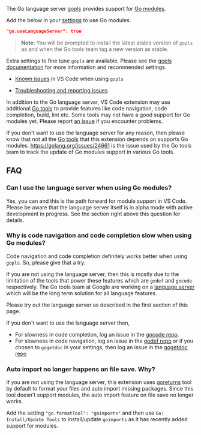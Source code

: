 The Go language server [gopls](https://golang.org/s/gopls/README.md) provides support for [Go modules](https://blog.golang.org/modules2019).

Add the below in your [settings](https://code.visualstudio.com/docs/getstarted/settings) to use Go modules.

```json
"go.useLanguageServer": true
```

> **Note**: You will be prompted to install the latest stable version of `gopls` as and when the Go tools team tag a new version as stable.

Extra settings to fine tune `gopls` are available. Please see the [gopls documentation](https://golang.org/s/gopls/doc/vscode.md) for more information and recommended settings.

* [Known issues](https://golang.org/s/gopls/doc/status.md#known-issues) in VS Code when using `gopls`

* [Troubleshooting and reporting issues](https://golang.org/s/gopls/doc/troubleshooting.md)

In addition to the Go language server, VS Code extension may use additional [Go tools](Go-tools-that-the-Go-extension-depends-on.md) to provide features like code navigation, code completion, build, lint etc. Some tools may not have a good support for Go modules yet. Please report [an issue](https://github.com/microsoft/vscode-go/issues/new) if you encounter problems.


If you don't want to use the language server for any reason, then please know that not all the [Go tools](Go-tools-that-the-Go-extension-depends-on.md) that this extension depends on supports Go modules. https://golang.org/issues/24661 is the issue used by the Go tools team to track the update of Go modules support in various Go tools.

## FAQ

### Can I use the language server when using Go modules?

Yes, you can and this is the path forward for module support in VS Code. Please be aware that the language server itself is in alpha mode with active development in progress. See the section right above this question for details.

### Why is code navigation and code completion slow when using Go modules?

Code navigation and code completion definitely works better when using `gopls`. So, please give that a try.

If you are not using the language server, then this is mostly due to the limitation of the tools that power these features which are `godef` and `gocode` respectively. The Go tools team at Google are working on a [language server](https://golang.org/s/gopls/README.md) which will be the long term solution for all language features.

Please try out the language server as described in the first section of this page.

If you don't want to use the language server then,
- For slowness in code completion, log an issue in the [gocode repo](https://github.com/stamblerre/gocode).
- For slowness in code navigation, log an issue in the [godef repo](https://github.com/rogpeppe/godef) or if you chosen to `gogetdoc` in your settings, then log an issue in the [gogetdoc repo](https://github.com/zmb3/gogetdoc)

### Auto import no longer happens on file save. Why?

If you are not using the language server, this extension uses [goreturns](https://github.com/sqs/goreturns) tool by default to format your files and auto import missing packages. Since this tool doesn't support modules, the auto import feature on file save no longer works.

Add the setting `"go.formatTool": "goimports"` and then use `Go: Install/Update Tools` to install/update `goimports` as it has recently added support for modules.

